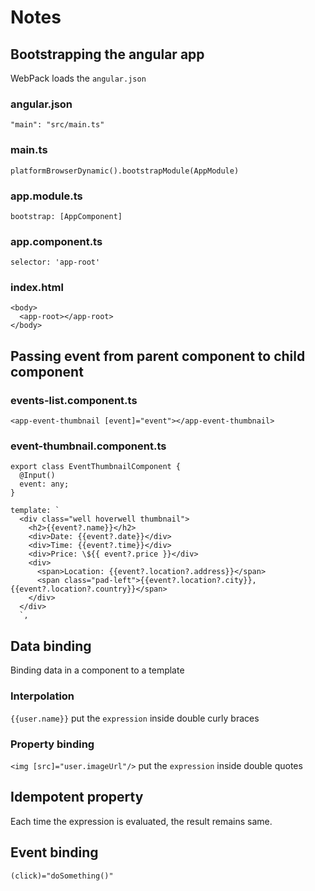 # Notes

## Bootstrapping the angular app

WebPack loads the `angular.json`

### angular.json

`"main": "src/main.ts"`

### main.ts

`platformBrowserDynamic().bootstrapModule(AppModule)`

### app.module.ts

`bootstrap: [AppComponent]`

### app.component.ts

`selector: 'app-root'`

### index.html

```angular
<body>
  <app-root></app-root>
</body>
```

## Passing event from parent component to child component

### events-list.component.ts

`<app-event-thumbnail [event]="event"></app-event-thumbnail>`

### event-thumbnail.component.ts

```angular
export class EventThumbnailComponent {
  @Input()
  event: any;
}
```

```angular
template: `
  <div class="well hoverwell thumbnail">
    <h2>{{event?.name}}</h2>
    <div>Date: {{event?.date}}</div>
    <div>Time: {{event?.time}}</div>
    <div>Price: \${{ event?.price }}</div>
    <div>
      <span>Location: {{event?.location?.address}}</span>
      <span class="pad-left">{{event?.location?.city}}, {{event?.location?.country}}</span>
    </div>
  </div>
  `,
  ```

## Data binding

Binding data in a component to a template

### Interpolation

`{{user.name}}`
put the `expression` inside double curly braces

### Property binding

`<img [src]="user.imageUrl"/>`
put the `expression` inside double quotes

## Idempotent property

Each time the expression is evaluated, the result remains same.

## Event binding

`(click)="doSomething()"`

